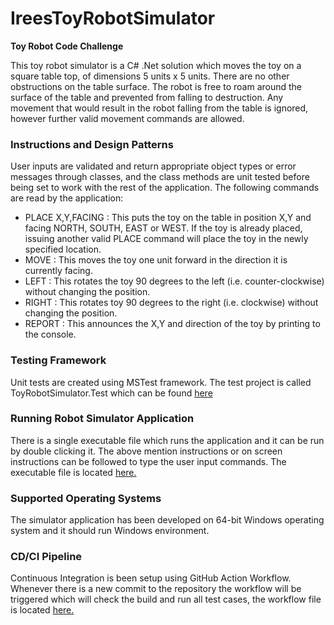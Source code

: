 # IreesToyRobotSimulator
<b> Toy Robot Code Challenge </b>

This toy robot simulator is a C# .Net solution which moves the toy on a square table top, of dimensions 5 units x 5 units. There are no other obstructions on the table surface. The robot is free to roam around the surface of the table and prevented from falling to destruction. 
Any movement that would result in the robot falling from the table is ignored, however further valid movement commands are allowed.

<h3> Instructions and Design Patterns </h3>
User inputs are validated and return appropriate object types or error messages through classes, and the class methods are unit tested before being set to work with the rest of the application. The following commands are read by the application:

<ul>
  <li>PLACE X,Y,FACING : This puts the toy on the table in position X,Y and facing NORTH, SOUTH, EAST or WEST. If the toy is already placed, issuing another valid PLACE command will place the toy in the newly specified location.</li>
  <li>MOVE : This moves the toy one unit forward in the direction it is currently facing.</li>
  <li>LEFT : This rotates the toy 90 degrees to the left (i.e. counter-clockwise) without changing the position.</li>
  <li>RIGHT : This rotates toy 90 degrees to the right (i.e. clockwise) without changing the position. </li>
  <li>REPORT : This announces the X,Y and direction of the toy by printing to the console. </li>
</ul>


<h3> Testing Framework </h3>
Unit tests are created using MSTest framework. The test project is called ToyRobotSimulator.Test which can be found <a href="https://github.com/imranahmedDFC/IreesToyRobotSimulator/tree/master/ToyRobotSimulator.Test">here<a/>

<h3> Running Robot Simulator Application </h3>
There is a single executable file which runs the application and it can be run by double clicking it. The above mention instructions or on screen instructions can be followed to type the user input commands. The executable file is located <a href="https://github.com/imranahmedDFC/IreesToyRobotSimulator/blob/master/ToyRobotSimulator.exe">here.</a>
  
<h3> Supported Operating Systems </h3>
The simulator application has been developed on 64-bit Windows operating system and it should run Windows environment.

<h3> CD/CI Pipeline </h3>
Continuous Integration is been setup using GitHub Action Workflow. Whenever there is a new commit to the repository the workflow will be triggered which will check the build and run all test cases, the workflow file is located <a href="https://github.com/imranahmedDFC/IreesToyRobotSimulator/blob/master/.github/workflows/ToyRobotSimulator.yml"> here.</a>
